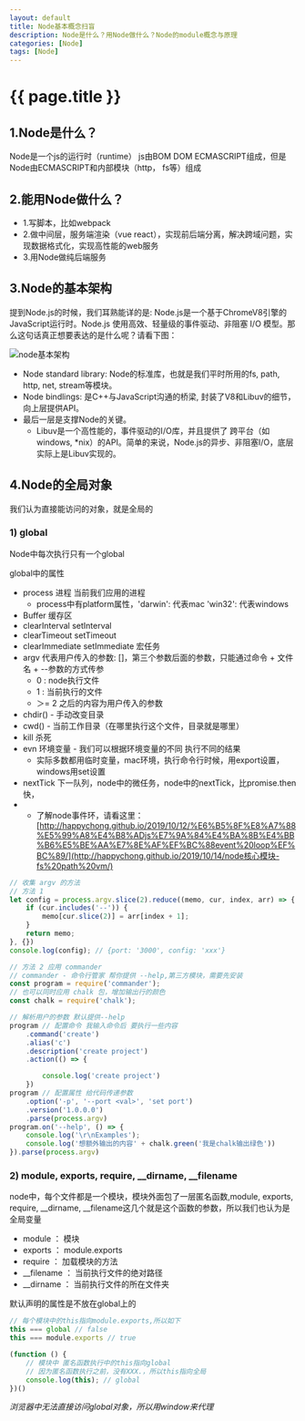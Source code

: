 ```yaml
---
layout: default
title: Node基本概念扫盲
description: Node是什么？用Node做什么？Node的module概念与原理
categories: [Node]
tags: [Node]
---
```

# {{ page.title }}

## 1.Node是什么？
Node是一个js的运行时（runtime）
js由BOM DOM ECMASCRIPT组成，但是Node由ECMASCRIPT和内部模块（http， fs等）组成

## 2.能用Node做什么？
- 1.写脚本，比如webpack
- 2.做中间层，服务端渲染（vue react），实现前后端分离，解决跨域问题，实现数据格式化，实现高性能的web服务
- 3.用Node做纯后端服务

## 3.Node的基本架构
提到Node.js的时候，我们耳熟能详的是: Node.js是一个基于ChromeV8引擎的JavaScript运行时。Node.js 使用高效、轻量级的事件驱动、非阻塞 I/O 模型。那么这句话真正想要表达的是什么呢？请看下图：

![node基本架构](/images/node基本架构.jpg)

- Node standard library: Node的标准库，也就是我们平时所用的fs, path, http, net, stream等模块。
- Node bindlings: 是C++与JavaScript沟通的桥梁, 封装了V8和Libuv的细节，向上层提供API。
- 最后一层是支撑Node的关键。
   - Libuv是一个高性能的，事件驱动的I/O库，并且提供了 跨平台（如windows, *nix）的API。简单的来说，Node.js的异步、非阻塞I/O，底层实际上是Libuv实现的。

## 4.Node的全局对象
我们认为直接能访问的对象，就是全局的

### 1) global
Node中每次执行只有一个global

global中的属性
- process 进程 当前我们应用的进程
   - process中有platform属性，'darwin': 代表mac  'win32': 代表windows
- Buffer 缓存区
- clearInterval setInterval
- clearTimeout setTimeout
- clearImmediate setImmediate 宏任务
- argv 代表用户传入的参数: []，第三个参数后面的参数，只能通过命令 + 文件名 + --参数的方式传参
   - 0 : node执行文件
   - 1 : 当前执行的文件
   - ＞= 2 之后的内容为用户传入的参数
- chdir() - 手动改变目录
- cwd() - 当前工作目录（在哪里执行这个文件，目录就是哪里）
- kill 杀死
- evn 环境变量 - 我们可以根据环境变量的不同 执行不同的结果
   * 实际多数都用临时变量，mac环境，执行命令行时候，用export设置， windows用set设置
- nextTick 下一队列，node中的微任务，node中的nextTick，比promise.then快，
- 
   * 了解node事件环，请看这里：[http://happychong.github.io/2019/10/12/%E6%B5%8F%E8%A7%88%E5%99%A8%E4%B8%ADjs%E7%9A%84%E4%BA%8B%E4%BB%B6%E5%BE%AA%E7%8E%AF%EF%BC%88event%20loop%EF%BC%89/](http://happychong.github.io/2019/10/14/node核心模块-fs%20path%20vm/)


```javascript
// 收集 argv 的方法
// 方法 1
let config = process.argv.slice(2).reduce((memo, cur, index, arr) => {
    if (cur.includes('--')) {
        memo[cur.slice(2)] = arr[index + 1];
    }
    return memo;
}, {})
console.log(config); // {port: '3000', config: 'xxx'}

// 方法 2 应用 commander
// commander - 命令行管家 帮你提供 --help,第三方模块，需要先安装
const program = require('commander');
// 也可以同时应用 chalk 包，增加输出行的颜色
const chalk = require('chalk');

// 解析用户的参数 默认提供--help
program // 配置命令 我输入命令后 要执行一些内容
    .command('create')
    .alias('c')
    .description('create project')
    .action(() => {

        console.log('create project')
    })
program // 配置属性 给代码传递参数
    .option('-p', '--port <val>', 'set port')
    .version('1.0.0.0')
    .parse(process.argv)
program.on('--help', () => {
    console.log('\r\nExamples');
    console.log('想额外输出的内容' + chalk.green('我是chalk输出绿色'))
}).parse(process.argv)


```

### 2) module, exports, require, __dirname, __filename
node中，每个文件都是一个模块，模块外面包了一层匿名函数,module, exports, require, __dirname, __filename这几个就是这个函数的参数，所以我们也认为是全局变量
- module ： 模块
- exports ： module.exports
- require ： 加载模块的方法
- __filename ： 当前执行文件的绝对路径
- __dirname ： 当前执行文件的所在文件夹

默认声明的属性是不放在global上的

```javascript
// 每个模块中的this指向module.exports,所以如下
this === global // false
this === module.exports // true

(function () {
    // 模块中 匿名函数执行中的this指向global
    // 因为匿名函数执行之前，没有XXX.，所以this指向全局
    console.log(this); // global
})()

```

*浏览器中无法直接访问global对象，所以用window来代理*